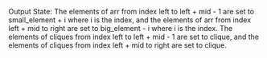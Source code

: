 Output State: The elements of arr from index left to left + mid - 1 are set to small_element + i where i is the index, and the elements of arr from index left + mid to right are set to big_element - i where i is the index. The elements of cliques from index left to left + mid - 1 are set to clique, and the elements of cliques from index left + mid to right are set to clique.